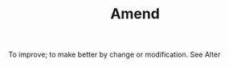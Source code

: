 ---
title: Amend
letter: A
permalink: "/definitions/amend.html"
body: To improve; to make better by change or modification. See Alter
published_at: '2018-07-07'
layout: post
---
